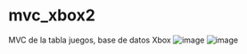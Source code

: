 # mvc_xbox2
MVC de la tabla juegos, base de datos Xbox
![image](https://github.com/AlonsoRivasA/mvc_xbox2/assets/143743275/fe6b946e-fae1-4122-adeb-da2080f7625f)
![image](https://github.com/AlonsoRivasA/mvc_xbox2/assets/143743275/ff382a2e-8ad7-4821-aaf1-2115a709999a)

